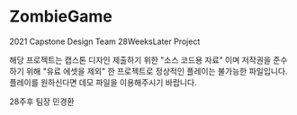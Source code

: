 # ZombieGame
2021 Capstone Design Team 28WeeksLater Project 

해당 프로젝트는 캡스톤 디자인 제출하기 위한 "소스 코드용 자료" 이며
저작권을 준수하기 위해 "유료 에셋을 제외" 한 프로젝트로 정상적인 플레이는 불가능한 파일입니다.
플레이를 원하신다면 데모 파일을 이용해주시기 바랍니다.

28주후 팀장 민경환

